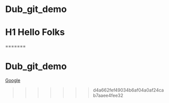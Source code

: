 # Dub_git_demo
# H1 Hello Folks
=======
# Dub_git_demo
[Google](https://www.google.com)
>>>>>>> d4a662fef49034b6af04a0af24cab7aaee4fee32
